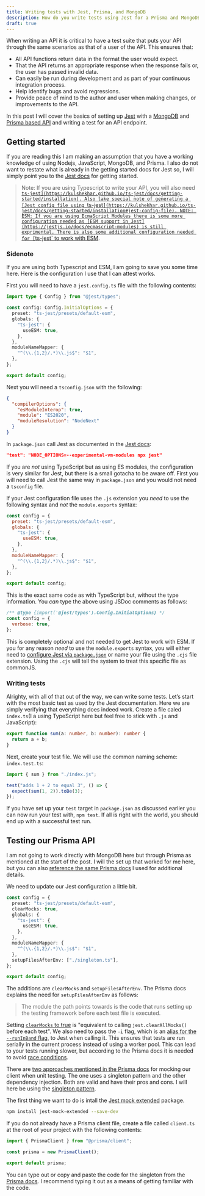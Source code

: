 ```yaml
---
title: Writing tests with Jest, Prisma, and MongoDB
description: How do you write tests using Jest for a Prisma and MongoDB API? This is a quick guide on how to do this.
draft: true
---
```


When writing an API it is critical to have a test suite that puts your API through the same scenarios as that of a user of the API. This ensures that:

- All API functions return data in the format the user would expect.
- That the API returns an appropriate response when the response fails or, the user has passed invalid data.
- Can easily be run during development and as part of your continuous integration process.
- Help identify bugs and avoid regressions.
- Provide peace of mind to the author and user when making changes, or improvements to the API.

In this post I will cover the basics of setting up [Jest](https://jestjs.io/) with a [MongoDB](https://www.mongodb.com/) and [Prisma based API](https://www.prisma.io/) and writing a test for an API endpoint.

## Getting started

If you are reading this I am making an assumption that you have a working knowledge of using Nodejs, JavaScript, MongoDB, and Prisma. I also do not want to restate what is already in the getting started docs for Jest so, I will simply point you to the [Jest docs](https://jestjs.io/docs/getting-started) for getting started.

> Note: If you are using Typescript to write your API, you will also need [`ts-jest](https://kulshekhar.github.io/ts-jest/docs/getting-started/installation). Also take special note of generating a [Jest config file using `ts-jest`](https://kulshekhar.github.io/ts-jest/docs/getting-started/installation#jest-config-file).
> NOTE: ESM: If you are using EcmaScript Modules there is some more configuration needed as [ESM support in Jest](https://jestjs.io/docs/ecmascript-modules) is still exprimental. There is also some additional configuration needed for [`ts-jest` to work with ESM](https://kulshekhar.github.io/ts-jest/docs/guides/esm-support).

### Sidenote

If you are using both Typescript and ESM, I am going to save you some time here. Here is the configuration I use that I can attest works.

First you will need to have a `jest.config.ts` file with the following contents:

```ts
import type { Config } from "@jest/types";

const config: Config.InitialOptions = {
  preset: "ts-jest/presets/default-esm",
  globals: {
    "ts-jest": {
      useESM: true,
    },
  },
  moduleNameMapper: {
    "^(\\.{1,2}/.*)\\.js$": "$1",
  },
};

export default config;
```

Next you will need a `tsconfig.json` with the following:

```json
{
  "compilerOptions": {
    "esModuleInterop": true,
    "module": "ES2020",
    "moduleResolution": "NodeNext"
  }
}
```

In `package.json` call Jest as documented in the [Jest docs](https://jestjs.io/docs/ecmascript-modules):

```json
"test": "NODE_OPTIONS=--experimental-vm-modules npx jest"
```

If you are _not_ using TypeScript but as using ES modules, the configuration is very similar for Jest, but there is a small gotacha to be aware off. First you will need to call Jest the same way in `package.json` and you would not need a `tsconfig` file.

If your Jest configuration file uses the `.js` extension you _need_ to use the following syntax and _not_ the `module.exports` syntax:

```js
const config = {
  preset: "ts-jest/presets/default-esm",
  globals: {
    "ts-jest": {
      useESM: true,
    },
  },
  moduleNameMapper: {
    "^(\\.{1,2}/.*)\\.js$": "$1",
  },
};

export default config;
```

This is the exact same code as with TypeScript but, without the type information. You _can_ type the above using JSDoc comments as follows:

```js
/** @type {import('@jest/types').Config.InitialOptions} */
const config = {
  verbose: true,
};
```

This is completely optional and not needed to get Jest to work with ESM. If you for any reason _need_ to use the `module.exports` syntax, you will either need to [configure Jest via `package.json`](https://jestjs.io/docs/configuration) or name your file using the `.cjs` file extension. Using the `.cjs` will tell the system to treat this specific file as commonJS.

### Writing tests

Alrighty, with all of that out of the way, we can write some tests. Let’s start with the most basic test as used by the Jest documentation. Here we are simply verifying that everything does indeed work. Create a file caled `index.ts`(I a using TypeScript here but feel free to stick with `.js` and JavaScript):

```ts
export function sum(a: number, b: number): number {
  return a + b;
}
```

Next, create your test file. We will use the common naming scheme: `index.test.ts`:

```ts
import { sum } from "./index.js";

test("adds 1 + 2 to equal 3", () => {
  expect(sum(1, 2)).toBe(3);
});
```

If you have set up your `test` target in `package.json` as discussed earlier you can now run your test with, `npm test`. If all is right with the world, you should end up with a successful test run.

## Testing our Prisma API

I am not going to work directly with MongoDB here but through Prisma as mentioned at the start of the post. I will the set up that worked for me here, but you can also [reference the same Prisma docs](https://www.prisma.io/docs/guides/testing/unit-testing) I used for additional details.

We need to update our Jest configuration a little bit.

```ts
const config = {
  preset: "ts-jest/presets/default-esm",
  clearMocks: true,
  globals: {
    "ts-jest": {
      useESM: true,
    },
  },
  moduleNameMapper: {
    "^(\\.{1,2}/.*)\\.js$": "$1",
  },
  setupFilesAfterEnv: ["./singleton.ts"],
};

export default config;
```

The additions are `clearMocks` and `setupFilesAfterEnv`. The Prisma docs explains the need for `setupFilesAfterEnv` as follows:

> The module the path points towards is the code that runs setting up the testing framework before each test file is executed.

Setting [`clearMocks` to true](https://jestjs.io/docs/configuration#clearmocks-boolean) is "equivalent to calling `jest.clearAllMocks()` before each test". We also need to pass the `-i` flag, which is an [alias for the `--runInBand` flag](https://jestjs.io/docs/cli#--runinband), to Jest when calling it. This ensures that tests are run serially in the current process instead of using a worker pool. This can lead to your tests running slower, but according to the Prisma docs it is needed to avoid [race conditions](https://techterms.com/definition/race_condition).

There are [two approaches mentioned in the Prisma docs](https://www.prisma.io/docs/guides/testing/unit-testing#mocking-the-prisma-client) for mocking our client when unit testing. The one uses a singleton pattern and the other dependency injection. Both are valid and have their pros and cons. I will here be using the [singleton pattern](https://www.prisma.io/docs/guides/testing/unit-testing#singleton).

The first thing we want to do is intall the [Jest mock extended](https://github.com/marchaos/jest-mock-extended) package.

```bash
npm install jest-mock-extended --save-dev
```

If you do not already have a Prisma client file, create a file called `client.ts` at the root of your project with the following contents:

```ts
import { PrismaClient } from "@prisma/client";

const prisma = new PrismaClient();

export default prisma;
```

You can type out or copy and paste the code for the singleton from the [Prisma docs](https://www.prisma.io/docs/guides/testing/unit-testing#singleton). I recommend typing it out as a means of getting familiar with the code.
